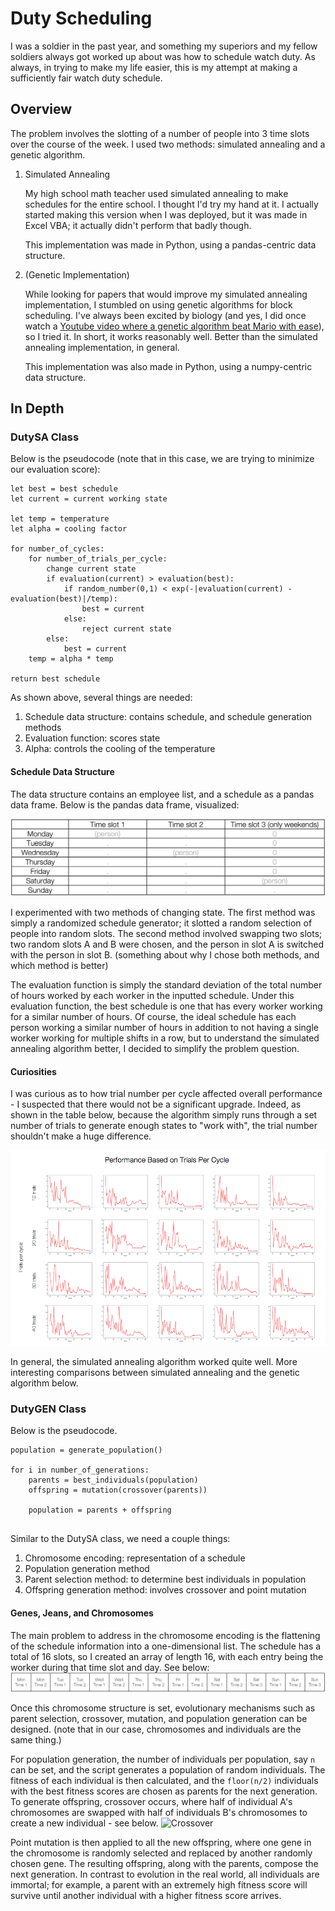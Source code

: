# Duty Scheduling
I was a soldier in the past year, and something my superiors and my fellow soldiers always got worked up about was how to schedule watch duty. As always, in trying to make my life easier, this is my attempt at making a sufficiently fair watch duty schedule. 

## Overview
The problem involves the slotting of a number of people into 3 time slots over the course of the week. I used two methods: simulated annealing and a genetic algorithm. 

1. Simulated Annealing

   My high school math teacher used simulated annealing to make schedules for the entire school. I thought I'd try my hand at it. I actually started making this version when I was deployed, but it was made in Excel VBA; it actually didn't perform that badly though.

   This implementation was made in Python, using a pandas-centric data structure.

2. (Genetic Implementation)

   While looking for papers that would improve my simulated annealing implementation, I stumbled on using genetic algorithms for block scheduling. I've always been excited by biology (and yes, I did once watch a [Youtube video where a genetic algorithm beat Mario with ease](https://www.youtube.com/watch?v=qv6UVOQ0F44 "Genetically superior Mario video")), so I tried it. In short, it works reasonably well. Better than the simulated annealing implementation, in general.

   This implementation was also made in Python, using a numpy-centric data structure.

## In Depth
### DutySA Class
Below is the pseudocode (note that in this case, we are trying to minimize our evaluation score):
```
let best = best schedule
let current = current working state

let temp = temperature
let alpha = cooling factor

for number_of_cycles: 
	for number_of_trials_per_cycle:
		change current state
		if evaluation(current) > evaluation(best):
			if random_number(0,1) < exp(-|evaluation(current) - evaluation(best)|/temp): 
				best = current
			else: 
				reject current state
		else: 
			best = current
	temp = alpha * temp

return best schedule

```
As shown above, several things are needed: 

1. Schedule data structure: contains schedule, and schedule generation methods
2. Evaluation function: scores state
3. Alpha: controls the cooling of the temperature

#### Schedule Data Structure
The data structure contains an employee list, and a schedule as a pandas data frame. Below is the pandas data frame, visualized: 

![](https://github.com/ajeon66/scheduling/blob/master/images/readme/datastructure.jpg "Pandas Schedule")

I experimented with two methods of changing state. The first method was simply a randomized schedule generator; it slotted a random selection of people into random slots. The second method involved swapping two slots; two random slots A and B were chosen, and the person in slot A is switched with the person in slot B. (something about why I chose both methods, and which method is better)

The evaluation function is simply the standard deviation of the total number of hours worked by each worker in the inputted schedule. Under this evaluation function, the best schedule is one that has every worker working for a similar number of hours. Of course, the ideal schedule has each person working a similar number of hours in addition to not having a single worker working for multiple shifts in a row, but to understand the simulated annealing algorithm better, I decided to simplify the problem question. 

#### Curiosities
I was curious as to how trial number per cycle affected overall performance - I suspected that there would not be a significant upgrade. Indeed, as shown in the table below, because the algorithm simply runs through a set number of trials to generate enough states to "work with", the trial number shouldn't make a huge difference. 

![](https://github.com/ajeon66/scheduling/blob/master/images/results/combined.png "Performance Based on Trials Per Cycle")

In general, the simulated annealing algorithm worked quite well. More interesting comparisons between simulated annealing and the genetic algorithm below.

### DutyGEN Class
Below is the pseudocode. 
```
population = generate_population()

for i in number_of_generations:
	parents = best_individuals(population)
	offspring = mutation(crossover(parents))

	population = parents + offspring
	
```
Similar to the DutySA class, we need a couple things:
1. Chromosome encoding: representation of a schedule
2. Population generation method
3. Parent selection method: to determine best individuals in population
4. Offspring generation method: involves crossover and point mutation

#### Genes, Jeans, and Chromosomes
The main problem to address in the chromosome encoding is the flattening of the schedule information into a one-dimensional list. The schedule has a total of 16 slots, so I created an array of length 16, with each entry being the worker during that time slot and day. See below: 
![](https://github.com/ajeon66/scheduling/blob/master/images/readme/gendatastructure.jpg "Chromosome")

Once this chromosome structure is set, evolutionary mechanisms such as parent selection, crossover, mutation, and population generation can be designed. (note that in our case, chromosomes and individuals are the same thing.)

For population generation, the number of individuals per population, say `n` can be set, and the script generates a population of random individuals. The fitness of each individual is then calculated, and the `floor(n/2)` individuals with the best fitness scores are chosen as parents for the next generation. To generate offspring, crossover occurs, where half of individual A's chromosomes are swapped with half of individuals B's chromosomes to create a new individual - see below.
![](https://github.com/ajeon66/scheduling/blob/master/images/readme/crossover.jpg "Crossover")

Point mutation is then applied to all the new offspring, where one gene in the chromosome is randomly selected and replaced by another randomly chosen gene. The resulting offspring, along with the parents, compose the next generation. In contrast to evolution in the real world, all individuals are immortal; for example, a parent with an extremely high fitness score will survive until another individual with a higher fitness score arrives. 






